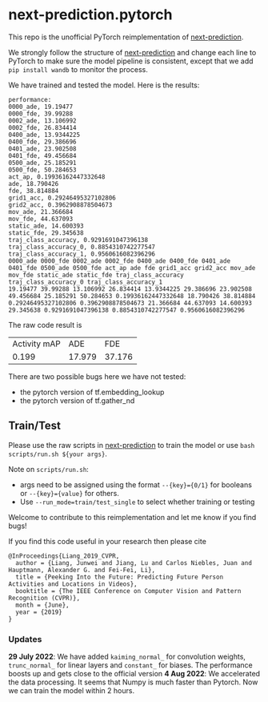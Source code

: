 # next-prediction.pytorch
 
This repo is the unofficial PyTorch reimplementation of [next-prediction](https://github.com/google/next-prediction).

We strongly follow the structure of [next-prediction](https://github.com/google/next-prediction) and change each line to PyTorch to make sure the model pipeline is consistent, except that we add `pip install wandb` to monitor the process.

We have trained and tested the model. Here is the results:

```
performance:
0000_ade, 19.19477
0000_fde, 39.99288
0002_ade, 13.106992
0002_fde, 26.834414
0400_ade, 13.9344225
0400_fde, 29.386696
0401_ade, 23.902508
0401_fde, 49.456684
0500_ade, 25.185291
0500_fde, 50.284653
act_ap, 0.19936162447332648
ade, 18.790426
fde, 38.814884
grid1_acc, 0.29246495327102806
grid2_acc, 0.3962908878504673
mov_ade, 21.366684
mov_fde, 44.637093
static_ade, 14.600393
static_fde, 29.345638
traj_class_accuracy, 0.9291691047396138
traj_class_accuracy_0, 0.8854310742277547
traj_class_accuracy_1, 0.9560616082396296
0000_ade 0000_fde 0002_ade 0002_fde 0400_ade 0400_fde 0401_ade 0401_fde 0500_ade 0500_fde act_ap ade fde grid1_acc grid2_acc mov_ade mov_fde static_ade static_fde traj_class_accuracy traj_class_accuracy_0 traj_class_accuracy_1
19.19477 39.99288 13.106992 26.834414 13.9344225 29.386696 23.902508 49.456684 25.185291 50.284653 0.19936162447332648 18.790426 38.814884 0.29246495327102806 0.3962908878504673 21.366684 44.637093 14.600393 29.345638 0.9291691047396138 0.8854310742277547 0.9560616082396296
```
The raw code result is 

<table>
  <tr>
    <td>Activity mAP</td>
    <td>ADE</td>
    <td>FDE</td>
  </tr>
  <tr>
    <td>0.199</td>
    <td>17.979</td>
    <td>37.176</td>
  </tr>
</table>

There are two possible bugs here we have not tested:
* the pytorch version of tf.embedding_lookup
* the pytorch version of tf.gather_nd

## Train/Test
Please use the raw scripts in [next-prediction](https://github.com/google/next-prediction) to train the model or use `bash scripts/run.sh ${your args}`. 

Note on `scripts/run.sh`: 
* args need to be assigned using the format `--{key}={0/1}` for booleans or `--{key}={value}` for others. 
* Use `--run_mode=train/test_single` to select whether training or testing

Welcome to contribute to this reimplementation and let me know if you find bugs!

If you find this code useful in your research then please cite

```
@InProceedings{Liang_2019_CVPR,
  author = {Liang, Junwei and Jiang, Lu and Carlos Niebles, Juan and Hauptmann, Alexander G. and Fei-Fei, Li},
  title = {Peeking Into the Future: Predicting Future Person Activities and Locations in Videos},
  booktitle = {The IEEE Conference on Computer Vision and Pattern Recognition (CVPR)},
  month = {June},
  year = {2019}
}
```

### Updates
**29 July 2022**: We have added `kaiming_normal_` for convolution weights, `trunc_normal_` for linear layers and `constant_` for biases. The performance boosts up and gets close to the official version 
**4 Aug 2022**: We accelerated the data processing. It seems that Numpy is much faster than Pytorch. Now we can train the model within 2 hours.
